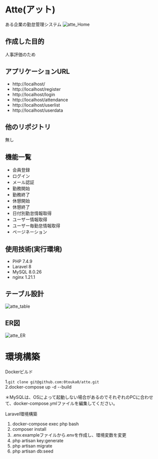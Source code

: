 # Atte(アット)
ある企業の勤怠管理システム
![atte_Home](https://github.com/0touka0/atte/assets/163740181/7562f463-5f40-4fad-a757-d604835161df)

## 作成した目的
人事評価のため

## アプリケーションURL
- http://localhost/
- http://localhost/register
- http://localhost/login
- http://localhost/attendance
- http://localhost/userlist
- http://localhost/userdata

## 他のリポジトリ
無し

## 機能一覧
- 会員登録
- ログイン
- メール認証
- 勤務開始
- 勤務終了
- 休憩開始
- 休憩終了
- 日付別勤怠情報取得
- ユーザー情報取得
- ユーザー毎勤怠情報取得
- ページネーション

## 使用技術(実行環境)
- PHP 7.4.9
- Laravel 8
- MySQL 8.0.26
- nginx 1.21.1

## テーブル設計
![atte_table](https://github.com/0touka0/atte/assets/163740181/d96af0dd-6e2a-41dc-a4bd-e62e90d2c076)

## ER図
![atte_ER](https://github.com/0touka0/atte/assets/163740181/0f3959d8-2f01-44f2-90b0-c369417a6920)

# 環境構築
Dockerビルド

 1.`git clone git@github.com:0touka0/atte.git`<br>
 2.docker-compose up -d --build

＊MySQLは、OSによって起動しない場合があるのでそれぞれのPCに合わせて、docker-compose.ymlファイルを編集してください。

Laravel環境構築

1. docker-compose exec php bash
2. composer install
3. .env.exampleファイルから.envを作成し、環境変数を変更
4. php artisan key:generate
5. php artisan migrate
6. php artisan db:seed







